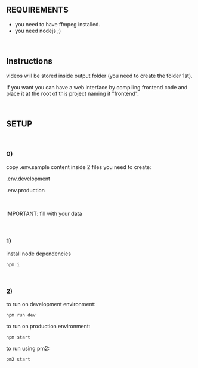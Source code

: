 ## REQUIREMENTS

- you need to have ffmpeg installed.
- you need nodejs ;)

<br>

## Instructions

videos will be stored inside output folder (you need to create the folder 1st).

If you want you can have a web interface by compiling frontend code and place it at the root of this project naming it "frontend".

<br>

## SETUP

<br>

### 0)


copy .env.sample content inside 2 files you need to create:

.env.development

.env.production

<br>

IMPORTANT: fill with your data

<br>

### 1)


install node dependencies

``
npm i
``

<br>

### 2)


to run on development environment:

``
npm run dev
``

to run on production environment:

``
npm start
``

to run using pm2:

``
pm2 start
``